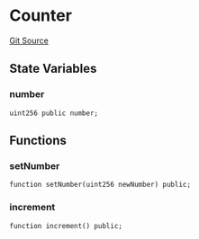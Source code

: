 # Counter
[Git Source](https://github.com//Team3dVidyaGames/InventoryContractV3_erc1155/blob/e9b19f861bd6d58a97f0c8bad0531b0068444c23/src/Counter.sol)


## State Variables
### number

```solidity
uint256 public number;
```


## Functions
### setNumber


```solidity
function setNumber(uint256 newNumber) public;
```

### increment


```solidity
function increment() public;
```

